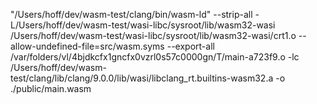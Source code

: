  "/Users/hoff/dev/wasm-test/clang/bin/wasm-ld" --strip-all -L/Users/hoff/dev/wasm-test/wasi-libc/sysroot/lib/wasm32-wasi /Users/hoff/dev/wasm-test/wasi-libc/sysroot/lib/wasm32-wasi/crt1.o --allow-undefined-file=src/wasm.syms --export-all /var/folders/vl/4bjdkcfx1gncfx0vzrl0s57c0000gn/T/main-a723f9.o -lc /Users/hoff/dev/wasm-test/clang/lib/clang/9.0.0/lib/wasi/libclang_rt.builtins-wasm32.a -o ./public/main.wasm
